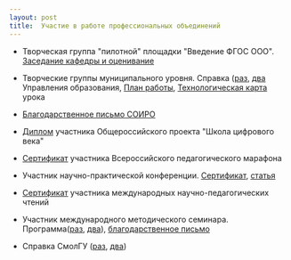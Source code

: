 ```yaml
---
layout: post
title:  Участие в работе профессиональных объединений
---
```


- Творческая группа "пилотной" площадки "Введение ФГОС ООО". [Заседание кафедры и оценивание](../content/form18/Оценивание-образовательных-достижений.pdf)

- Творческие группы муниципального уровня. Справка ([раз](../content/form18/Справка-Управления-образования-1-лист.jpg), [два](../content/form18/Справка-Управления-образования-2-лист.jpg) Управления образования, [План работы](../content/form18/План-работы-ТГ-СШ-29.pdf), [Технологическая карта](../content/form18/Технологическая-карта.pdf) урока

- [Благодарственное письмо СОИРО](../content/form18/Благ-письмо-СОИРО.jpg)

- [Диплом](../content/form18/Учитель-цифрового-века-15-16.jpg) участника Общероссийского проекта "Школа цифрового века"

- [Сертификат](../content/form18/Сертификат-Марафон-16.jpg) участника Всероссийского педагогического марафона

- Участник научно-практической конференции. [Сертификат](../content/form18/Сертификат-Конференция-Наука-и-образование-в-21-веке.jpg), [статья](../content/form18/статья-1.pdf)

- [Сертификат](../content/form18/Сертификат-участника-чтений.jpg) участника международных научно-педагогических чтений

- Участник международного методического семинара. Программа([раз](../content/form18/Программа-международного-семинара-6-10-14-1.jpg), [два](../content/form18/Программа-международного-семинара-6-10-14-2.jpg)), [благодарственное письмо](../content/form18/Благ-письмо-за-международный-семинар.jpg)

- Cправка CмолГУ ([раз](../content/form18/Справка-из-СмолГУ-1.jpg), [два](../content/form18/Справка-из-СмолГУ-2.jpg))

